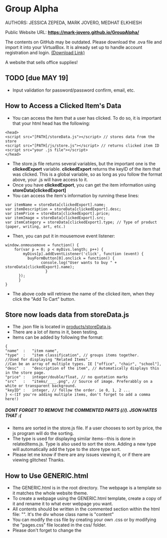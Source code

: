 # Group Alpha
AUTHORS: JESSICA ZEPEDA, MARK JOVERO, MEDHAT ELKHIESH

Public Website URL: **https://mark-jovero.github.io/GroupAlpha/**

The contents on GitHub may be outdated. Please download the .ova file and import it into your VirtualBox. It is already set up to handle account registration and login. [(Download Link)](httpa://tinyurl.com/CSC317Alpha)

A website that sells office supplies!

## TODO [due MAY 19]
  - Input validation for password/password confirm, email, etc.

## How to Access a Clicked Item's Data
  - You can access the item that a user has clicked. To do so, it is important that your html head has the following:
  ```
  <head>
<script src="[PATH]/storeData.js"></script> // stores data from the store
<script src="[PATH]/js/store.js"></script> // returns clicked item ID
<script src="your .js file"></script>
  </head>
  ```
  - The store.js file returns several variables, but the important one is the **clickedExport** variable. **clickedExport** returns the keyID of the item that was clicked. This is a global variable, so as long as you follow the <head> format above, your .js will have access to it.
  - Once you have **clickedExport**, you can get the item information using **storeData[clickedExport]**
  - You can access the item's information by running these lines:
  ```
  var itemName = storeData[clickedExport].name;
  var itemDescription = storeData[clickedExport].desc;
  var itemPrice = storeData[clickedExport].price;
  var itemImage = storeData[clickedExport].src;
  var itemCategory = storeData[clickedExport].type; // Type of product (paper, writing, art, etc.)
  ```
  - Then, you can put it in mousemove event listener:
  ```
 window.onmousemove = function() {
      for(var p = 0; p < myDivs.length; p++) {
          myDivs[p].addEventListener('click', function (event) {
            buyFormButton[0].onclick = function() {
          		  console.log("User wants to buy " + storeData[clickedExport].name);
            		}	
		});       				
	    }
  }
  ```
 - The above code will retrieve the name of the clicked item, when they click the "Add To Cart" button.

## Store now loads data from storeData.js
- The .json file is located in [products/storeData.js](https://github.com/Mark-Jovero/GroupAlpha/blob/master/products/storeData.js).
- There are a lot of items in it, been testing.
- Items can be added by following the format:
```
{
"name"  :   "item name",
"type"  :   "item classification", // groups items together.
//Used for displaying "Related Items". 
//Can be an array of multiple types. IE ["office", "chair", "school"],
"desc"  :   "description of the item", // Automatically displays this in the store page.
"price" :   integer/double/float, // no quotation marks
"src"   :   "items/____.png", // Source of image. Preferabbly on a white or transparent background.
"keyID" :   integer, // follow the order. ie 0, 1, 2 ...
} <-(If you're adding multiple items, don't forget to add a comma here!)
```
##### DONT FORGET TO REMOVE THE COMMENTED PARTS (//). JSON HATES THAT :(
- Items are sorted in the store.js file. If a user chooses to sort by price, the js program will do the sorting.
- The type is used for displaying similar items--this is done in relatedItems.js. Type is also used to sort the store. Adding a new type will automatically add the type to the store type sort.
- Please let me know if there are any issues viewing it, or if there are viewing glitches! Thanks.

## How to Use GENERIC.html
- The GENERIC.html is in the root directory. The webpage is a template so it matches the whole website theme.
- To create a webpage using the GENERIC.html template, create a copy of it and rename it to what ever webpage you want.
- All contents should be written in the commented section within the html file: "<!-- CONTENTS GO HERE -->". It's the div whose class name is "content"
- You can modify the css file by creating your own .css or by modifying the "pages.css" file located in the css/ folder.
- Please don't forget to change the <title> tag!

## NOTES
- Link to view the website: **https://mark-jovero.github.io/GroupAlpha/**
- Navbar and footer are in the frames folder. Both are implemented using <iframe> tag. In order to change a link, go to the frames folder and edit links there. This makes it easier to manage the website (ie, not having to go to each webpage to edit links).
  
  
